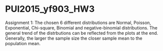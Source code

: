 # PUI2015_yf903_HW3
Assignment 1:
The chosen 6 different distributions are Normal, Poisson, Exponential, Chi-square, Binomial and negative-binomial distributions.
The general trend of the distrbutions can be reflected from the plots at the end. Generally, the larger the sample size the closer sample mean to the population mean.
